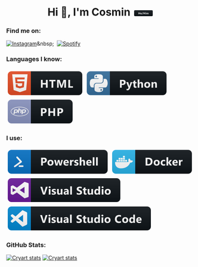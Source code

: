 <h1 align="center">
  <a href="#" style="text-decoration: none; display: flex; align-items: center; justify-content: center;">
    Hi 👋, I'm Cosmin
    <img style="margin-left: 10px; transform: translateY(3px); width: 10%; height: 10%;" src="https://raw.githubusercontent.com/MikeCodesDotNET/ColoredBadges/master/svg/pronouns/hehim.svg" alt="He/Him">
  </a>
</h1>
<h3>Find me on:</h3>

[![Instagram](https://img.shields.io/badge/y2cosmin-%23E4405F.svg?style=for-the-badge&logo=Instagram&logoColor=white)](https://instagram.com/y2cosmin?)&nbsp;&nbsp;
[![Spotify](https://img.shields.io/badge/y2cosmin-%231DA1F2.svg?style=for-the-badge&logo=Spotify&logoColor=white)](https://open.spotify.com/user/5bcknf0u6og6rxf0cj93qmutk?si=5W-KKJr_TsuXBImr-E22cQ)&nbsp;&nbsp;

<h3>Languages I know:</h3>
<a href="#" style="text-decoration: none; user-select: none; outline: none;">
  <img src="https://raw.githubusercontent.com/MikeCodesDotNET/ColoredBadges/master/svg/dev/languages/html.svg" alt="html" style="vertical-align: top; max-width: 100%; margin:6px 4px;">
  <img src="https://raw.githubusercontent.com/MikeCodesDotNET/ColoredBadges/master/svg/dev/languages/python.svg" alt="python" style="vertical-align: top; max-width: 100%; margin:6px 4px;">
  <img src="https://raw.githubusercontent.com/MikeCodesDotNET/ColoredBadges/master/svg/dev/languages/php.svg" alt="php" style="vertical-align: top; max-width: 100%; margin:6px 4px;">
</a>

<h3>I use:</h3>
<a href="#" style="text-decoration: none; user-select: none; outline: none;">
  <img src="https://github.com/MikeCodesDotNET/ColoredBadges/blob/master/svg/dev/tools/powershell.svg" alt="powershell" style="vertical-align: top; max-width: 100%; margin:6px 4px;">
  <img src="https://raw.githubusercontent.com/MikeCodesDotNET/ColoredBadges/master/svg/dev/tools/docker.svg" alt="docker" style="vertical-align: top; max-width: 100%; margin:6px 4px;">
  <img src="https://raw.githubusercontent.com/MikeCodesDotNET/ColoredBadges/master/svg/dev/tools/visualstudio.svg" alt="visualstudio" style="vertical-align: top; max-width: 100%; margin:6px 4px;">
  <img src="https://raw.githubusercontent.com/MikeCodesDotNET/ColoredBadges/master/svg/dev/tools/visualstudio_code.svg" alt="visualstudiocode" style="vertical-align: top; max-width: 100%; margin:6px 4px;">
</a>

<h3>GitHub Stats:</h3>

[![Cryart stats](https://github-readme-stats.vercel.app/api?username=y2cosmin&hide=prs&show_icons=true&theme=transparent&hide_border=true)](https://github.com/y2cosmin)
[![Cryart stats](https://github-readme-stats.vercel.app/api/top-langs/?username=y2cosmin&hide_progress=true&theme=transparent&hide_border=true)](https://github.com/y2cosmin)
